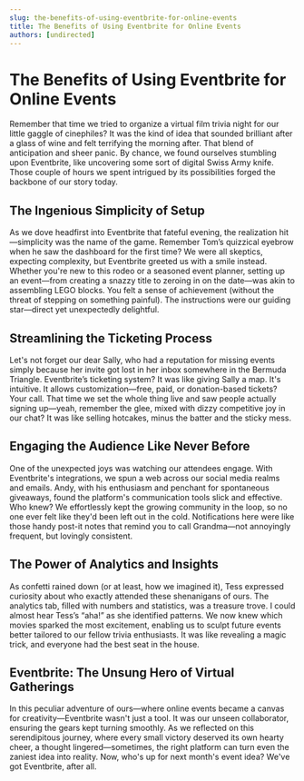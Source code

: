 ```yaml
---
slug: the-benefits-of-using-eventbrite-for-online-events
title: The Benefits of Using Eventbrite for Online Events
authors: [undirected]
---
```



# The Benefits of Using Eventbrite for Online Events

Remember that time we tried to organize a virtual film trivia night for our little gaggle of cinephiles? It was the kind of idea that sounded brilliant after a glass of wine and felt terrifying the morning after. That blend of anticipation and sheer panic. By chance, we found ourselves stumbling upon Eventbrite, like uncovering some sort of digital Swiss Army knife. Those couple of hours we spent intrigued by its possibilities forged the backbone of our story today.

## The Ingenious Simplicity of Setup

As we dove headfirst into Eventbrite that fateful evening, the realization hit—simplicity was the name of the game. Remember Tom’s quizzical eyebrow when he saw the dashboard for the first time? We were all skeptics, expecting complexity, but Eventbrite greeted us with a smile instead. Whether you're new to this rodeo or a seasoned event planner, setting up an event—from creating a snazzy title to zeroing in on the date—was akin to assembling LEGO blocks. You felt a sense of achievement (without the threat of stepping on something painful). The instructions were our guiding star—direct yet unexpectedly delightful.

## Streamlining the Ticketing Process

Let's not forget our dear Sally, who had a reputation for missing events simply because her invite got lost in her inbox somewhere in the Bermuda Triangle. Eventbrite’s ticketing system? It was like giving Sally a map. It's intuitive. It allows customization—free, paid, or donation-based tickets? Your call. That time we set the whole thing live and saw people actually signing up—yeah, remember the glee, mixed with dizzy competitive joy in our chat? It was like selling hotcakes, minus the batter and the sticky mess.

## Engaging the Audience Like Never Before

One of the unexpected joys was watching our attendees engage. With Eventbrite's integrations, we spun a web across our social media realms and emails. Andy, with his enthusiasm and penchant for spontaneous giveaways, found the platform's communication tools slick and effective. Who knew? We effortlessly kept the growing community in the loop, so no one ever felt like they'd been left out in the cold. Notifications here were like those handy post-it notes that remind you to call Grandma—not annoyingly frequent, but lovingly consistent.

## The Power of Analytics and Insights

As confetti rained down (or at least, how we imagined it), Tess expressed curiosity about who exactly attended these shenanigans of ours. The analytics tab, filled with numbers and statistics, was a treasure trove. I could almost hear Tess’s “aha!” as she identified patterns. We now knew which movies sparked the most excitement, enabling us to sculpt future events better tailored to our fellow trivia enthusiasts. It was like revealing a magic trick, and everyone had the best seat in the house.

## Eventbrite: The Unsung Hero of Virtual Gatherings

In this peculiar adventure of ours—where online events became a canvas for creativity—Eventbrite wasn't just a tool. It was our unseen collaborator, ensuring the gears kept turning smoothly. As we reflected on this serendipitous journey, where every small victory deserved its own hearty cheer, a thought lingered—sometimes, the right platform can turn even the zaniest idea into reality. Now, who's up for next month's event idea? We've got Eventbrite, after all.


